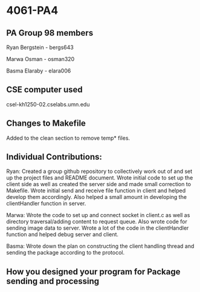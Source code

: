 # 4061-PA4

## PA Group 98 members

Ryan Bergstein - bergs643

Marwa Osman - osman320

Basma Elaraby - elara006

## CSE computer used

csel-kh1250-02.cselabs.umn.edu

## Changes to Makefile

Added to the clean section to remove temp* files.

## Individual Contributions: 

Ryan: Created a group github repository to collectively work out of and set up the project files and README document. Wrote initial code to set up the client side as well as created the server side and made small correction to Makefile. Wrote initial send and receive file function in client and helped develop them accordingly. Also helped a small amount in developing the clientHandler function in server.

Marwa: Wrote the code to set up and connect socket in client.c as well as directory traversal/adding content to request queue. Also wrote code for sending image data to server. Wrote a lot of the code in the clientHandler function and helped debug server and client. 

Basma: Wrote down the plan on constructing the client handling thread and sending the package according to the protocol.

##  How you designed your program for Package sending and processing
